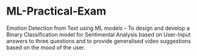 # ML-Practical-Exam
Emotion Detection from Text using ML models - To design and develop a Binary Classification model for Sentimental Analysis based on User-Input answers to three questions and to provide generalised video suggestions based on the mood of the user.
